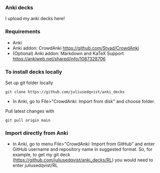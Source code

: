 ### Anki decks

I upload my anki decks here!

### Requirements

- Anki
- Anki addon: CrowdAnki https://github.com/Stvad/CrowdAnki
- (Optional) Anki addon: Markdown and KaTeX Support https://ankiweb.net/shared/info/1087328706

### To install decks locally

Set up git folder locally

```git clone https://github.com/juliusedqvist/anki_decks```

- In Anki, go to File>"CrowdAnki: Import from disk" and choose folder.

Pull latest changes with

```git pull origin main```

### Import directly from Anki

- In Anki, go to menu File>"CrowdAnki: Import from GitHub" and enter GitHub username and repository name in suggested format. So, for example, to get my git deck (https://github.com/juliusedqvist/anki_decks/RL) you would need to enter juliusedqvist/RL

